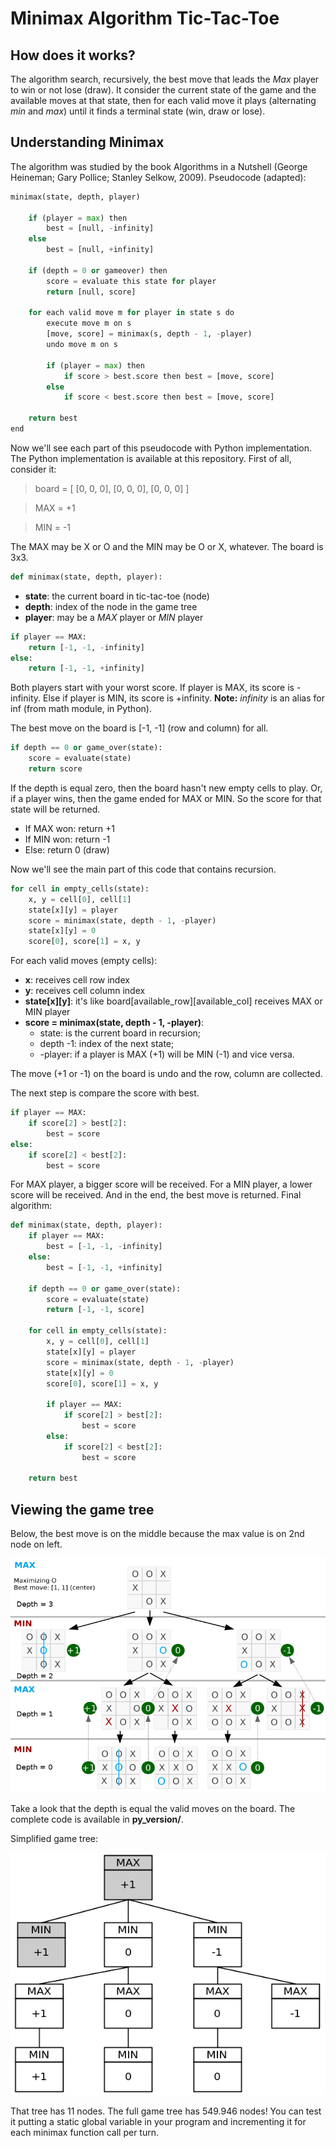# Minimax Algorithm Tic-Tac-Toe

## How does it works?

The algorithm search, recursively, the best move that leads the _Max_ player to win or not lose (draw). It consider the current state of the game and the available moves at that state, then for each valid move it plays (alternating _min_ and _max_) until it finds a terminal state (win, draw or lose).

## Understanding Minimax

The algorithm was studied by the book Algorithms in a Nutshell (George Heineman; Gary Pollice; Stanley Selkow, 2009). Pseudocode (adapted):

```python
minimax(state, depth, player)

	if (player = max) then
		best = [null, -infinity]
	else
		best = [null, +infinity]

	if (depth = 0 or gameover) then
		score = evaluate this state for player
		return [null, score]

	for each valid move m for player in state s do
		execute move m on s
		[move, score] = minimax(s, depth - 1, -player)
		undo move m on s

		if (player = max) then
			if score > best.score then best = [move, score]
		else
			if score < best.score then best = [move, score]

	return best
end
```

Now we'll see each part of this pseudocode with Python implementation. The Python implementation is available at this repository. First of all, consider it:

> board = [
> [0, 0, 0],
> [0, 0, 0],
> [0, 0, 0]
> ]

> MAX = +1

> MIN = -1

The MAX may be X or O and the MIN may be O or X, whatever. The board is 3x3.

```python
def minimax(state, depth, player):
```

- **state**: the current board in tic-tac-toe (node)
- **depth**: index of the node in the game tree
- **player**: may be a _MAX_ player or _MIN_ player

```python
if player == MAX:
	return [-1, -1, -infinity]
else:
	return [-1, -1, +infinity]
```

Both players start with your worst score. If player is MAX, its score is -infinity. Else if player is MIN, its score is +infinity. **Note:** _infinity_ is an alias for inf (from math module, in Python).

The best move on the board is [-1, -1] (row and column) for all.

```python
if depth == 0 or game_over(state):
	score = evaluate(state)
	return score
```

If the depth is equal zero, then the board hasn't new empty cells to play. Or, if a player wins, then the game ended for MAX or MIN. So the score for that state will be returned.

- If MAX won: return +1
- If MIN won: return -1
- Else: return 0 (draw)

Now we'll see the main part of this code that contains recursion.

```python
for cell in empty_cells(state):
	x, y = cell[0], cell[1]
	state[x][y] = player
	score = minimax(state, depth - 1, -player)
	state[x][y] = 0
	score[0], score[1] = x, y
```

For each valid moves (empty cells):

- **x**: receives cell row index
- **y**: receives cell column index
- **state[x][y]**: it's like board[available_row][available_col] receives MAX or MIN player
- **score = minimax(state, depth - 1, -player)**:
  - state: is the current board in recursion;
  - depth -1: index of the next state;
  - -player: if a player is MAX (+1) will be MIN (-1) and vice versa.

The move (+1 or -1) on the board is undo and the row, column are collected.

The next step is compare the score with best.

```python
if player == MAX:
	if score[2] > best[2]:
		best = score
else:
	if score[2] < best[2]:
		best = score
```

For MAX player, a bigger score will be received. For a MIN player, a lower score will be received. And in the end, the best move is returned. Final algorithm:

```python
def minimax(state, depth, player):
	if player == MAX:
		best = [-1, -1, -infinity]
	else:
		best = [-1, -1, +infinity]

	if depth == 0 or game_over(state):
		score = evaluate(state)
		return [-1, -1, score]

	for cell in empty_cells(state):
		x, y = cell[0], cell[1]
		state[x][y] = player
		score = minimax(state, depth - 1, -player)
		state[x][y] = 0
		score[0], score[1] = x, y

		if player == MAX:
			if score[2] > best[2]:
				best = score
		else:
			if score[2] < best[2]:
				best = score

	return best
```

## Viewing the game tree

Below, the best move is on the middle because the max value is on 2nd node on left.

![Tux, the Linux mascot](tic-tac-toe-minimax-game-tree.png)

Take a look that the depth is equal the valid moves on the board. The complete code is available in **py_version/**.

Simplified game tree:

![Tux, the Linux mascot](simplified-g-tree.png)

That tree has 11 nodes. The full game tree has 549.946 nodes! You can test it putting a static global variable in your program and incrementing it for each minimax function call per turn.
